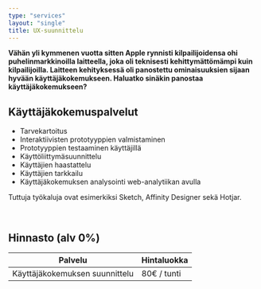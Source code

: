```yaml
---
type: "services"
layout: "single"
title: UX-suunnittelu
---
```


**Vähän yli kymmenen vuotta sitten Apple rynnisti kilpailijoidensa ohi puhelinmarkkinoilla laitteella, joka oli teknisesti kehittymättömämpi kuin kilpailijoilla. Laitteen kehityksessä oli panostettu ominaisuuksien sijaan hyvään käyttäjäkokemukseen. Haluatko sinäkin panostaa käyttäjäkokemukseen?**

## Käyttäjäkokemuspalvelut

* Tarvekartoitus
* Interaktiivisten prototyyppien valmistaminen
* Prototyyppien testaaminen käyttäjillä
* Käyttöliittymäsuunnittelu
* Käyttäjien haastattelu
* Käyttäjien tarkkailu
* Käyttäjäkokemuksen analysointi web-analytiikan avulla

Tuttuja työkaluja ovat esimerkiksi Sketch, Affinity Designer sekä Hotjar.

<br />

## Hinnasto (alv 0%)

<table style="width:100%">
  <thead>
    <tr>
      <th>Palvelu</th>
      <th>Hintaluokka</th> 
    </tr>
  </thead>
  <tbody>
    <tr>
      <td>Käyttäjäkokemuksen suunnittelu</td>
      <td>80€ / tunti</td>
    </tr>
  </tbody>
</table>